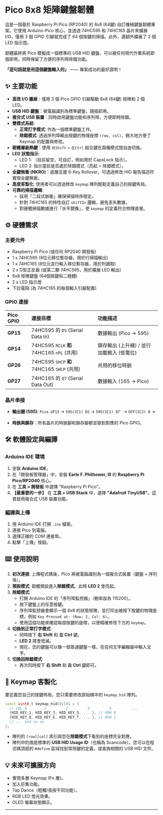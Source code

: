 # Pico 8x8 矩陣鍵盤韌體

這是一個基於 Raspberry Pi Pico (RP2040) 的 8x8 (64鍵) 自訂機械鍵盤韌體專案。它使用 Arduino-Pico 核心，並透過 74HC595 和 74HC165 晶片來擴展 I/O，僅用 3 個 GPIO 引腳就完成了 64 個按鍵的掃描。此外，還額外擴展了 2 個 LED 指示燈。

韌體最終將 Pico 模擬成一個標準的 USB HID 鍵盤，可以被任何現代作業系統即插即用，同時保留了方便的序列埠除錯功能。

**「這句話就是用這個鍵盤輸入的」** —— 專案成功的最好證明！

## ✨ 主要功能

*   **高效 I/O 擴展**：僅用 3 個 Pico GPIO 引腳驅動 8x8 (64鍵) 矩陣和 2 個 LED。
*   **USB HID 鍵盤**：被電腦識別為標準鍵盤，隨插即用。
*   **複合式 USB 裝置**：同時啟用鍵盤功能和序列埠，方便即時除錯。
*   **雙模式系統**:
    *   **正常打字模式**: 作為一個標準鍵盤工作。
    *   **除錯模式**: 透過序列埠輸出按鍵的物理座標 `(row, col)`，極大地方便了 Keymap 的配置與修改。
*   **韌體層級熱鍵**：使用 `右Shift` + `左Ctrl` 組合鍵在兩種模式間自由切換。
*   **LED 狀態指示**:
    *   LED 1: （目前留空，可自訂，例如用於 CapsLock 指示）。
    *   LED 2: 指示當前是否處於除錯模式（亮起 = 除錯模式）。
*   **全鍵無衝 (NKRO)**：底層支援 6-Key Rollover，可透過修改 HID 報告描述符實現全鍵無衝。
*   **高度客製化**: 使用者可以透過修改 `keymap` 陣列輕鬆定義自己的按鍵佈局。
*   **可靠的掃描邏輯**:
    *   採用「二段式脈衝」確保掃描時序穩定。
    *   針對 74HC165 的特性自訂 `shiftIn` 邏輯，避免丟失數據。
    *   對硬體掃描數據進行「水平鏡像」，使 `keymap` 的定義符合物理直覺。

## ⚙️ 硬體需求

### 主要元件
*   Raspberry Pi Pico (或任何 RP2040 開發板)
*   1 x 74HC595 (8位元移位暫存器，用於行掃描輸出)
*   1 x 74HC165 (8位元並行輸入移位暫存器，用於列讀取)
*   2 x D型正反器 (或第二顆 74HC595，用於擴展 LED 輸出)
*   8x8 矩陣鍵盤 (64個按鍵和二極體)
*   2 x LED 指示燈
*   下拉電阻 (為 74HC165 的每個輸入引腳配置)

### GPIO 連接

| Pico GPIO | 連接目標                                        | 功能描述                                   |
| :-------- | :---------------------------------------------- | :----------------------------------------- |
| **GP15**  | 74HC595 的 `DS` (Serial Data In)                | 數據輸出 (Pico -> 595)                     |
| **GP14**  | 74HC595 `RCLK` **和** 74HC165 `nPL` (共用)      | 鎖存輸出 (上升緣) / 並行加載輸入 (低電位) |
| **GP26**  | 74HC595 `SHCP` **和** 74HC165 `SHCP` (共用)      | 共用的移位時脈                             |
| **GP27**  | 74HC165 的 `Q7` (Serial Data Out)               | 數據輸入 (165 -> Pico)                     |

### 晶片串接
*   **輸出鏈 (595)**: `Pico GP15` -> `595(IC1) DS` -> `595(IC1) Q7'` -> `DFF(IC2) D` -> ...
*   **時脈與鎖存**：所有晶片的時脈腳和鎖存腳都並聯到對應的 Pico GPIO。

## 🛠️ 軟體設定與編譯

### Arduino IDE 環境
1.  安裝 **Arduino IDE**。
2.  在「開發板管理器」中，安裝 **Earle F. Philhower, III** 的 **Raspberry Pi Pico/RP2040** 核心。
3.  在 **工具 > 開發板** 中選擇 "Raspberry Pi Pico"。
4.  **【最重要的一步】** 在 **工具 > USB Stack** 中，選擇 **"Adafruit TinyUSB"**。這會啟用複合式 USB 裝置功能。

### 編譯與上傳
1.  用 Arduino IDE 打開 `.ino` 檔案。
2.  連接 Pico 到電腦。
3.  選擇正確的 COM 連接埠。
4.  點擊「上傳」按鈕。

## ⌨️ 使用說明

1.  **初次連接**: 上傳程式碼後，Pico 將被電腦識別為一個複合式裝置（鍵盤 + 序列埠）。
2.  **預設模式**: 韌體預設進入**除錯模式**。此時 **LED 2** 會亮起。
3.  **除錯模式**:
    *   打開 Arduino IDE 的「序列埠監控器」（鮑率設為 115200）。
    *   按下鍵盤上的任意按鍵。
    *   序列埠監控器會顯示一個 8x8 的狀態矩陣，並打印出被按下按鍵的物理座標，例如 `Key Pressed at: (Row: 2, Col: 6)`。
    *   使用這個功能來確認每個按鍵的座標，以便精確修改下方的 `keymap`。
4.  **切換到正常打字模式**:
    *   同時按下 **右 Shift** 和 **左 Ctrl** 鍵。
    *   **LED 2** 將會熄滅。
    *   現在，您的鍵盤可以像一個普通鍵盤一樣，在任何文字編輯器中輸入文字。
5.  **切換回除錯模式**:
    *   再次同時按下 **右 Shift** 和 **左 Ctrl** 鍵即可。

## 📝 Keymap 客製化

要定義您自己的按鍵佈局，您只需要修改原始碼中的 `keymap_hid` 陣列。

```cpp
const uint8_t keymap_hid[8][8] = {
  // COL 0        1         2         3         4         ...
  {HID_KEY_1, HID_KEY_3, HID_KEY_5, ... }, // ROW 0
  {HID_KEY_Q, HID_KEY_E, HID_KEY_T, ... }, // ROW 1
  // ... and so on
};
```
*   陣列的 `[row][col]` 索引與您在**除錯模式**下看到的座標完全對應。
*   陣列中的值是標準的 **USB HID Usage ID**（也稱為 Scancode）。您可以在程式碼頂部的 `#define` 區域找到常用鍵的定義，或查詢相關的 USB HID 文件。

## 💡 未來可擴展方向

*   實現多層 Keymap (Fn 層)。
*   加入巨集功能。
*   Tap Dance（輕觸/長按不同功能）。
*   RGB LED 燈光效果。
*   OLED 螢幕狀態顯示。

---
